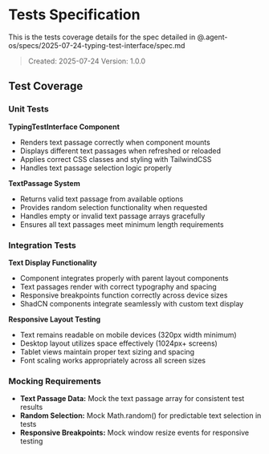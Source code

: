 # Tests Specification

This is the tests coverage details for the spec detailed in @.agent-os/specs/2025-07-24-typing-test-interface/spec.md

> Created: 2025-07-24
> Version: 1.0.0

## Test Coverage

### Unit Tests

**TypingTestInterface Component**
- Renders text passage correctly when component mounts
- Displays different text passages when refreshed or reloaded
- Applies correct CSS classes and styling with TailwindCSS
- Handles text passage selection logic properly

**TextPassage System**
- Returns valid text passage from available options
- Provides random selection functionality when requested
- Handles empty or invalid text passage arrays gracefully
- Ensures all text passages meet minimum length requirements

### Integration Tests

**Text Display Functionality**
- Component integrates properly with parent layout components
- Text passages render with correct typography and spacing
- Responsive breakpoints function correctly across device sizes
- ShadCN components integrate seamlessly with custom text display

**Responsive Layout Testing**
- Text remains readable on mobile devices (320px width minimum)
- Desktop layout utilizes space effectively (1024px+ screens)
- Tablet views maintain proper text sizing and spacing
- Font scaling works appropriately across all screen sizes

### Mocking Requirements

- **Text Passage Data:** Mock the text passage array for consistent test results
- **Random Selection:** Mock Math.random() for predictable text selection in tests
- **Responsive Breakpoints:** Mock window resize events for responsive testing